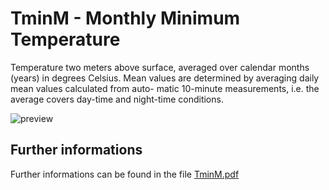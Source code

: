 # TminM - Monthly Minimum Temperature

Temperature two meters above surface, averaged over calendar months (years) in degrees 
Celsius. Mean values are determined by averaging daily mean values calculated from auto-
matic 10-minute measurements, i.e. the average covers day-time and night-time conditions. 

![preview](${base_url}/meteosuise/Temperature/TminM/TminM.png)

## Further informations
Further informations can be found in the file [TminM.pdf](${base_url}/meteosuise/Temperature/TminM/TminM.pdf)